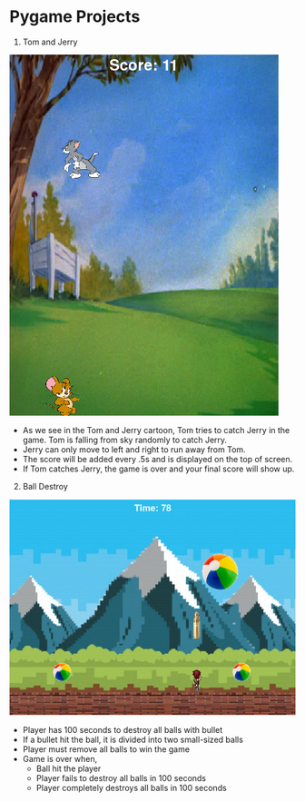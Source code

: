 # Pygame Projects
1. Tom and Jerry

<img src="readme_images/tomandjerry.png" >

  - As we see in the Tom and Jerry cartoon, Tom tries to catch Jerry in the game. Tom is falling from sky randomly to catch Jerry.
  - Jerry can only move to left and right to run away from Tom.
  - The score will be added every .5s and is displayed on the top of screen.
  - If Tom catches Jerry, the game is over and your final score will show up.
  
2. Ball Destroy

<img src="readme_images/ball_destroy.png" >

  - Player has 100 seconds to destroy all balls with bullet
  - If a bullet hit the ball, it is divided into two small-sized balls
  - Player must remove all balls to win the game
  - Game is over when,
      - Ball hit the player
      - Player fails to destroy all balls in 100 seconds
      - Player completely destroys all balls in 100 seconds

